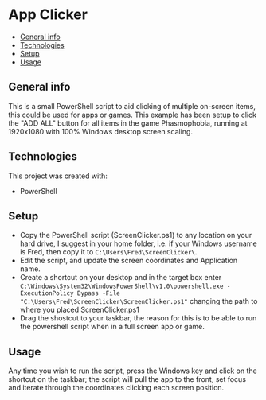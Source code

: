 # App Clicker
* [General info](#General-info)
* [Technologies](#Technologies)
* [Setup](#Setup)
* [Usage](#Usage)

## General info
This is a small PowerShell script to aid clicking of multiple on-screen items, this could be used for apps or games. This example has been setup to click the "ADD ALL" button for all items in the game Phasmophobia, running at 1920x1080 with 100% Windows desktop screen scaling.

## Technologies
This project was created with:
* PowerShell

## Setup
* Copy the PowerShell script (ScreenClicker.ps1) to any location on your hard drive, I suggest in your home folder, i.e. if your Windows username is Fred, then copy it to `C:\Users\Fred\ScreenClicker\`.
* Edit the script, and update the screen coordinates and Application name.
* Create a shortcut on your desktop and in the target box enter `C:\Windows\System32\WindowsPowerShell\v1.0\powershell.exe -ExecutionPolicy Bypass -File "C:\Users\Fred\ScreenClicker\ScreenClicker.ps1"` changing the path to where you placed ScreenClicker.ps1
* Drag the shostcut to your taskbar, the reason for this is to be able to run the powershell script when in a full screen app or game.

## Usage
Any time you wish to run the script, press the Windows key and click on the shortcut on the taskbar; the script will pull the app to the front, set focus and iterate through the coordinates clicking each screen position.
